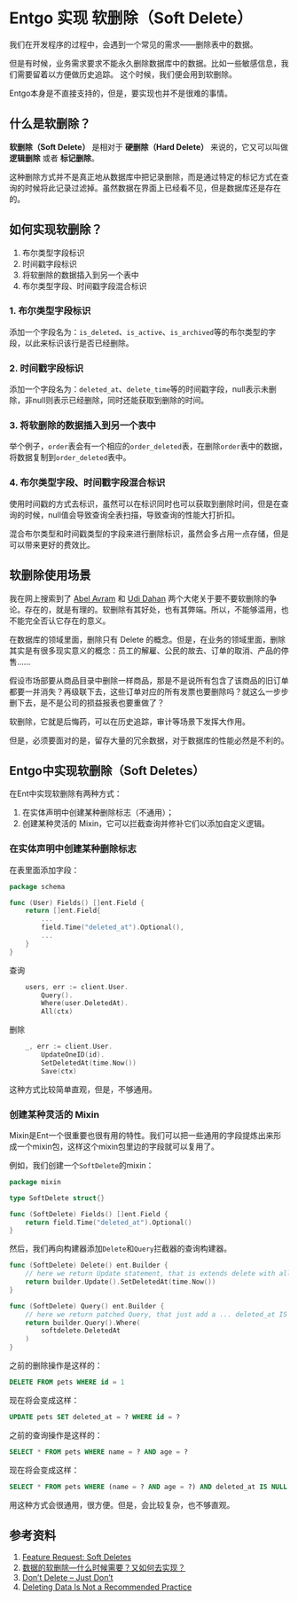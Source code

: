 # Entgo 实现 软删除（Soft Delete）

我们在开发程序的过程中，会遇到一个常见的需求——删除表中的数据。

但是有时候，业务需求要求不能永久删除数据库中的数据。比如一些敏感信息，我们需要留着以方便做历史追踪。
这个时候，我们便会用到软删除。

Entgo本身是不直接支持的，但是，要实现也并不是很难的事情。

## 什么是软删除？

**软删除（Soft Delete）** 是相对于 **硬删除（Hard Delete）** 来说的，它又可以叫做 **逻辑删除** 或者 **标记删除**。

这种删除方式并不是真正地从数据库中把记录删除，而是通过特定的标记方式在查询的时候将此记录过滤掉。虽然数据在界面上已经看不见，但是数据库还是存在的。

## 如何实现软删除？

1. 布尔类型字段标识
2. 时间戳字段标识
3. 将软删除的数据插入到另一个表中
4. 布尔类型字段、时间戳字段混合标识

### 1. 布尔类型字段标识

添加一个字段名为：`is_deleted`、`is_active`、`is_archived`等的布尔类型的字段，以此来标识该行是否已经删除。

### 2. 时间戳字段标识

添加一个字段名为：`deleted_at`、`delete_time`等的时间戳字段，null表示未删除，非null则表示已经删除，同时还能获取到删除的时间。

### 3. 将软删除的数据插入到另一个表中

举个例子，`order`表会有一个相应的`order_deleted`表，在删除`order`表中的数据，将数据复制到`order_deleted`表中。

### 4. 布尔类型字段、时间戳字段混合标识

使用时间戳的方式去标识，虽然可以在标识同时也可以获取到删除时间，但是在查询的时候，null值会导致查询全表扫描，导致查询的性能大打折扣。

混合布尔类型和时间戳类型的字段来进行删除标识，虽然会多占用一点存储，但是可以带来更好的费效比。

## 软删除使用场景

我在网上搜索到了 [Abel Avram](https://www.infoq.com/news/2009/09/Do-Not-Delete-Data/) 和 [Udi Dahan](https://udidahan.com/2009/09/01/dont-delete-just-dont/) 两个大佬关于要不要软删除的争论。存在的，就是有理的。软删除有其好处，也有其弊端。所以，不能够滥用，也不能完全否认它存在的意义。

在数据库的领域里面，删除只有 Delete 的概念。但是，在业务的领域里面，删除其实是有很多现实意义的概念：员工的解雇、公民的故去、订单的取消、产品的停售……

假设市场部要从商品目录中删除一样商品，那是不是说所有包含了该商品的旧订单都要一并消失？再级联下去，这些订单对应的所有发票也要删除吗？就这么一步步删下去，是不是公司的损益报表也要重做了？

软删除，它就是后悔药，可以在历史追踪，审计等场景下发挥大作用。

但是，必须要面对的是，留存大量的冗余数据，对于数据库的性能必然是不利的。

## Entgo中实现软删除（Soft Deletes）

在Ent中实现软删除有两种方式：

1. 在实体声明中创建某种删除标志（不通用）；
2. 创建某种灵活的 Mixin，它可以拦截查询并修补它们以添加自定义逻辑。

### 在实体声明中创建某种删除标志

在表里面添加字段：

```go
package schema

func (User) Fields() []ent.Field {
    return []ent.Field{
        ...
        field.Time("deleted_at").Optional(),
        ...
    }
}
```

查询

```go
    users, err := client.User.
        Query().
        Where(user.DeletedAt).
        All(ctx)
```

删除

```go
    _, err := client.User.
        UpdateOneID(id).
        SetDeletedAt(time.Now())
        Save(ctx)
```

这种方式比较简单直观，但是，不够通用。

### 创建某种灵活的 Mixin

Mixin是Ent一个很重要也很有用的特性。我们可以把一些通用的字段提炼出来形成一个mixin包，这样这个mixin包里边的字段就可以复用了。

例如，我们创建一个`SoftDelete`的mixin：

```go
package mixin

type SoftDelete struct{}

func (SoftDelete) Fields() []ent.Field {
    return field.Time("deleted_at").Optional()
}
```

然后，我们再向构建器添加`Delete`和`Query`拦截器的查询构建器。

```go
func (SoftDelete) Delete() ent.Builder { 
    // here we return Update statement, that is extends delete with all the WHERE condtions, but providing a SET instruction to update single field
    return builder.Update().SetDeletedAt(time.Now())
}

func (SoftDelete) Query() ent.Builder {
    // here we return patched Query, that just add a ... deleted_at IS NULL
    return builder.Query().Where(
        softdelete.DeletedAt
    )
}
```

之前的删除操作是这样的：

```sql
DELETE FROM pets WHERE id = 1
```

现在将会变成这样：

```sql
UPDATE pets SET deleted_at = ? WHERE id = ?
```

之前的查询操作是这样的：

```sql
SELECT * FROM pets WHERE name = ? AND age = ?
```

现在将会变成这样：

```sql
SELECT * FROM pets WHERE (name = ? AND age = ?) AND deleted_at IS NULL
```

用这种方式会很通用，很方便。但是，会比较复杂，也不够直观。

## 参考资料

1. [Feature Request: Soft Deletes](https://github.com/ent/ent/issues/252)
2. [数据的软删除—什么时候需要？又如何去实现？](https://juejin.cn/post/7077365676444221477)
3. [Don’t Delete – Just Don’t](https://udidahan.com/2009/09/01/dont-delete-just-dont/)
4. [Deleting Data Is Not a Recommended Practice](https://www.infoq.com/news/2009/09/Do-Not-Delete-Data/)

